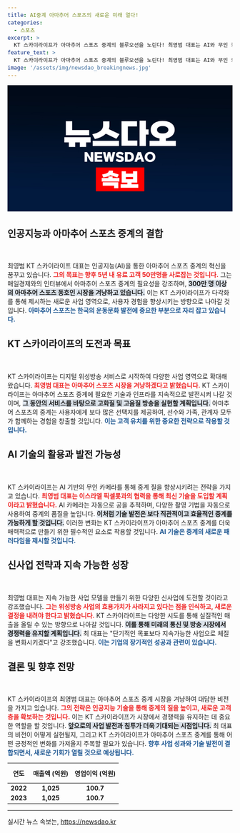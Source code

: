 ```yaml
---
title: AI중계 아마추어 스포츠의 새로운 미래 열다!
categories:
  - 스포츠
excerpt: >
  KT 스카이라이프가 아마추어 스포츠 중계의 블루오션을 노린다! 최영범 대표는 AI와 무인 카메라를 활용해 5년 내 50만 유료 고객 확보를 예고. 아마추어 시장의 10% 점유 계획은 과연 성공할 수 있을까? 클릭해 더 알아보세요!
feature_text: >
  KT 스카이라이프가 아마추어 스포츠 중계의 블루오션을 노린다! 최영범 대표는 AI와 무인 카메라를 활용해 5년 내 50만 유료 고객 확보를 예고. 아마추어 시장의 10% 점유 계획은 과연 성공할 수 있을까? 클릭해 더 알아보세요!
image: '/assets/img/newsdao_breakingnews.jpg'
---
```


<p><img src="/assets/img/newsdao_breakingnews.jpg" alt="flaretime 속보" /></p>

<h2 data-ke-size="size26">인공지능과 아마추어 스포츠 중계의 결합</h2>

<p data-ke-size="size16">&nbsp;</p>

<p>최영범 KT 스카이라이프 대표는 인공지능(AI)을 통한 아마추어 스포츠 중계의 혁신을 꿈꾸고 있습니다. <b><span style="color: #ee2323;">그의 목표는 향후 5년 내 유료 고객 50만명을 사로잡는 것입니다.</span></b> 그는 매일경제와의 인터뷰에서 아마추어 스포츠 중계의 필요성을 강조하며, <b><span style="background-color: #21538527;">300만 명 이상의 아마추어 스포츠 동호인 시장을 겨냥하고 있습니다.</span></b> 이는 KT 스카이라이프가 다각화를 통해 제시하는 새로운 사업 영역으로, 사용자 경험을 향상시키는 방향으로 나아갈 것입니다. <b><span style="color: #1a5490;">아마추어 스포츠는 한국의 운동문화 발전에 중요한 부분으로 자리 잡고 있습니다.</span></b></p>

<h2 data-ke-size="size26">KT 스카이라이프의 도전과 목표</h2>

<p data-ke-size="size16">&nbsp;</p>

<p>KT 스카이라이프는 디지털 위성방송 서비스로 시작하여 다양한 사업 영역으로 확대해 왔습니다. <b><span style="color: #ee2323;">최영범 대표는 아마추어 스포츠 시장을 겨냥하겠다고 밝혔습니다.</span></b> KT 스카이라이프는 아마추어 스포츠 중계에 필요한 기술과 인프라를 지속적으로 발전시켜 나갈 것이며, <b><span style="background-color: #21538527;">그 동안의 서비스를 바탕으로 고화질 및 고음질 방송을 실현할 계획입니다.</span></b> 아마추어 스포츠의 중계는 사용자에게 보다 많은 선택지를 제공하여, 선수와 가족, 관계자 모두가 함께하는 경험을 창출할 것입니다. <b><span style="color: #1a5490;">이는 고객 유치를 위한 중요한 전략으로 작용할 것입니다.</span></b></p>

<h2 data-ke-size="size26">AI 기술의 활용과 발전 가능성</h2>

<p data-ke-size="size16">&nbsp;</p>

<p>KT 스카이라이프는 AI 기반의 무인 카메라를 통해 중계 질을 향상시키려는 전략을 가지고 있습니다. <b><span style="color: #ee2323;">최영범 대표는 이스라엘 픽셀롯과의 협력을 통해 최신 기술을 도입할 계획이라고 밝혔습니다.</span></b> AI 카메라는 자동으로 공을 추적하며, 다양한 촬영 기법을 자동으로 사용하여 중계의 품질을 높입니다. <b><span style="background-color: #21538527;">이처럼 기술 발전은 보다 직관적이고 효율적인 중계를 가능하게 할 것입니다.</span></b> 이러한 변화는 KT 스카이라이프가 아마추어 스포츠 중계를 더욱 매력적으로 만들기 위한 필수적인 요소로 작용할 것입니다. <b><span style="color: #1a5490;">AI 기술은 중계의 새로운 패러다임을 제시할 것입니다.</span></b></p>

<h2 data-ke-size="size26">신사업 전략과 지속 가능한 성장</h2>

<p data-ke-size="size16">&nbsp;</p>

<p>최영범 대표는 지속 가능한 사업 모델을 만들기 위한 다양한 신사업에 도전할 것이라고 강조했습니다. <b><span style="color: #ee2323;">그는 위성방송 사업의 효용가치가 사라지고 있다는 점을 인식하고, 새로운 결정을 내려야 한다고 밝혔습니다.</span></b> KT 스카이라이프는 다양한 시도를 통해 실질적인 매출을 올릴 수 있는 방향으로 나아갈 것입니다. <b><span style="background-color: #21538527;">이를 통해 미래의 통신 및 방송 시장에서 경쟁력을 유지할 계획입니다.</span></b> 최 대표는 "단기적인 목표보다 지속가능한 사업으로 체질을 변화시키겠다"고 강조했습니다. <b><span style="color: #1a5490;">이는 기업의 장기적인 성공과 관련이 있습니다.</span></b></p>

<h2 data-ke-size="size26">결론 및 향후 전망</h2>

<p data-ke-size="size16">&nbsp;</p>

<p>KT 스카이라이프의 최영범 대표는 아마추어 스포츠 중계 시장을 겨냥하여 대담한 비전을 가지고 있습니다. <b><span style="color: #ee2323;">그의 전략은 인공지능 기술을 통해 중계의 질을 높이고, 새로운 고객층을 확보하는 것입니다.</span></b> 이는 KT 스카이라이프가 시장에서 경쟁력을 유지하는 데 중요한 역할을 할 것입니다. <b><span style="background-color: #21538527;">앞으로의 사업 발전과 침투가 더욱 기대되는 시점입니다.</span></b> 최 대표의 비전이 어떻게 실현될지, 그리고 KT 스카이라이프가 아마추어 스포츠 중계를 통해 어떤 긍정적인 변화를 가져올지 주목할 필요가 있습니다. <b><span style="color: #1a5490;">향후 사업 성과와 기술 발전이 결합되면서, 새로운 기회가 열릴 것으로 예상됩니다.</span></b></p>

<table>
    <thead>
        <tr>
            <th style="text-align: center; height: 37px;"><b>연도</b></th>
            <th style="text-align: center; height: 37px;"><b>매출액 (억원)</b></th>
            <th style="text-align: center; height: 37px;"><b>영업이익 (억원)</b></th>
        </tr>
    </thead>
    <tbody>
        <tr>
            <td style="text-align: center; height: 17px;"><b>2022</b></td>
            <td style="text-align: center; height: 17px;"><b>1,025</b></td>
            <td style="text-align: center; height: 17px;"><b>100.7</b></td>
        </tr>
        <tr>
            <td style="text-align: center; height: 17px;"><b>2023</b></td>
            <td style="text-align: center; height: 17px;"><b>1,025</b></td>
            <td style="text-align: center; height: 17px;"><b>100.7</b></td>
        </tr>
    </tbody>
</table>

<hr>
실시간 뉴스 속보는, <a href="https://newsdao.kr" rel="dofollow">https://newsdao.kr</a>



